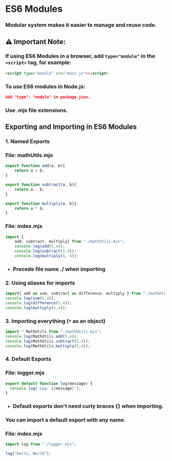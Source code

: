 # ES6 Modules

### Modular system makes it easier to manage and reuse code.

<h2> ⚠ Important Note:</h2>

### If using ES6 Modules in a browser,  add `type="module"` in the `<script>` tag, for example:
```html
<script type="module" src="main.js"></script>
```
### To use ES6 modules in Node.js:
```json
Add "type": "module" in package.json.
```

### Use .mjs file extensions.

## Exporting and Importing in ES6 Modules

### 1. Named Exports

### File: mathUtils.mjs
```js
export function add(a, b){
    return a + b;
}

export function subtract(a, b){
    return a - b;
}

export function multiply(a, b){
    return a * b;
}
```
### File: index.mjs
```js
import {
    add, subtract, multiply} from "./mathUtils.mjs";
    console.log(add(5,4));
    console.log(subtract(5,4));
    console.log(multiply(5, 4));
```

- ### Precede file name ./ when importing

### 2. Using aliases for imports
```js
import{ add as sum, subtract as difference, multiply } from "./mathUtils.mjs";
console.log(sum(5,4));
console.log(difference(5,4));
console.log(multiply(5,4));
```
### 3. Importing everything (`*` as an object)
```js
import * MathUtils from "./mathUtils.mjs";
console.log(MathUtils.add(5,4));
console.log(MathUtils.subtract(5,4));
console.log(MathUtils.multiply(5,4));
```
### 4. Default Exports

### File: logger.mjs
```js
export default function log(message) {
  console.log(`Log: ${message}`);
}
```
- ### Default exports don't need curly braces {} when importing.

### You can import a default export with any name.

### File: index.mjs
```js
import log from "./logger.mjs";

log("Hello, World");
```